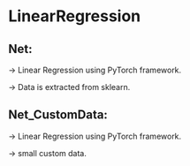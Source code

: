 # LinearRegression

## Net:
-> Linear Regression using PyTorch framework.

-> Data is extracted from sklearn.

## Net_CustomData:
-> Linear Regression using PyTorch framework.

-> small custom data.




